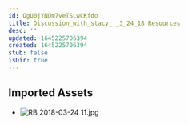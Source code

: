 ```yaml
---
id: OgU0jYNDm7veTSLwCKfdo
title: Discussion_with_stacy_ _3_24_18 Resources
desc: ''
updated: 1645225706394
created: 1645225706394
stub: false
isDir: true
---
```

## Imported Assets
- ![RB 2018-03-24 11.jpg](/assets/rb-2018-03-24-11.jpg)
